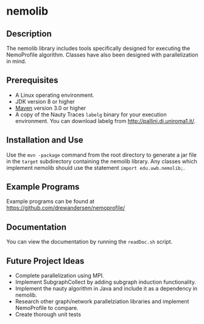 nemolib
=======

Description
-----------
The nemolib library includes tools specifically designed for executing the 
NemoProfile algorithm. Classes have also been designed with parallelization in 
mind.

Prerequisites
-------------
* A Linux operating environment.
* JDK version 8 or higher
* [Maven](https://maven.apache.org/) version 3.0 or higher
* A copy of the Nauty Traces `labelg` binary for your execution environment.
You can download labelg from http://pallini.di.uniroma1.it/. 

Installation and Use
--------------------
Use the `mvn -package` command from the root directory to generate a jar file
in the `target` subdirectory containing the nemolib library. Any classes 
which implement nemolib should use the statement `import edu.uwb.nemolib;`.

Example Programs
----------------
Example programs can be found at https://github.com/drewandersen/nemoprofile/

Documentation
-------------
You can view the documentation by running the `readDoc.sh` script.

Future Project Ideas
--------------------
* Complete parallelization using MPI.
* Implement SubgraphCollect by adding subgraph induction functionality.
* Implement the nauty algorithm in Java and include it as a dependency in 
nemolib. 
* Research other graph/network parallelziation libraries and implement 
NemoProfile to compare.
* Create thorough unit tests
